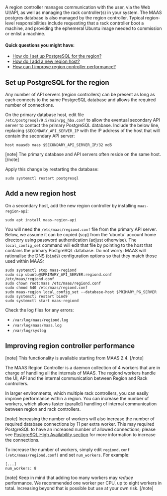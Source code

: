 <!-- deb-2-7-cli
||2.7|2.8|2.9|
|-----:|:-----:|:-----:|:-----:|
|Snap|[CLI](region-controllers-snap-2-7-cli/3066) ~ [UI](region-controllers-snap-2-7-ui/3067)|[CLI](region-controllers-snap-2-8-cli/3068) ~ [UI](region-controllers-snap-2-8-ui/3069)|[CLI](region-controllers-snap-2-9-cli/3070) ~ [UI](region-controllers-snap-2-9-ui/3071)|
|Packages|**CLI** ~ [UI](region-controllers-deb-2-7-ui/3073)|[CLI](region-controllers-deb-2-8-cli/3074) ~ [UI](region-controllers-deb-2-8-ui/3075)|[CLI](region-controllers-deb-2-9-cli/3076) ~ [UI](region-controllers-deb-2-9-ui/3077)|
 deb-2-7-cli -->

<!-- deb-2-7-ui
||2.7|2.8|2.9|
|-----:|:-----:|:-----:|:-----:|
|Snap|[CLI](region-controllers-snap-2-7-cli/3066) ~ [UI](region-controllers-snap-2-7-ui/3067)|[CLI](region-controllers-snap-2-8-cli/3068) ~ [UI](region-controllers-snap-2-8-ui/3069)|[CLI](region-controllers-snap-2-9-cli/3070) ~ [UI](region-controllers-snap-2-9-ui/3071)|
|Packages|[CLI](region-controllers-deb-2-7-cli/3072) ~ |**UI**|[CLI](region-controllers-deb-2-8-cli/3074) ~ [UI](region-controllers-deb-2-8-ui/3075)|[CLI](region-controllers-deb-2-9-cli/3076) ~ [UI](region-controllers-deb-2-9-ui/3077)|
 deb-2-7-ui -->

<!-- deb-2-8-cli
||2.7|2.8|2.9|
|-----:|:-----:|:-----:|:-----:|
|Snap|[CLI](region-controllers-snap-2-7-cli/3066) ~ [UI](region-controllers-snap-2-7-ui/3067)|[CLI](region-controllers-snap-2-8-cli/3068) ~ [UI](region-controllers-snap-2-8-ui/3069)|[CLI](region-controllers-snap-2-9-cli/3070) ~ [UI](region-controllers-snap-2-9-ui/3071)|
|Packages|[CLI](region-controllers-deb-2-7-cli/3072) ~ [UI](region-controllers-deb-2-7-ui/3073)||**CLI** ~ [UI](region-controllers-deb-2-8-ui/3075)|[CLI](region-controllers-deb-2-9-cli/3076) ~ [UI](region-controllers-deb-2-9-ui/3077)|
 deb-2-8-cli -->

<!-- deb-2-8-ui
||2.7|2.8|2.9|
|-----:|:-----:|:-----:|:-----:|
|Snap|[CLI](region-controllers-snap-2-7-cli/3066) ~ [UI](region-controllers-snap-2-7-ui/3067)|[CLI](region-controllers-snap-2-8-cli/3068) ~ [UI](region-controllers-snap-2-8-ui/3069)|[CLI](region-controllers-snap-2-9-cli/3070) ~ [UI](region-controllers-snap-2-9-ui/3071)|
|Packages|[CLI](region-controllers-deb-2-7-cli/3072) ~ [UI](region-controllers-deb-2-7-ui/3073)|[CLI](region-controllers-deb-2-8-cli/3074) ~ |**UI**|[CLI](region-controllers-deb-2-9-cli/3076) ~ [UI](region-controllers-deb-2-9-ui/3077)|
 deb-2-8-ui -->

<!-- deb-2-9-cli
||2.7|2.8|2.9|
|-----:|:-----:|:-----:|:-----:|
|Snap|[CLI](region-controllers-snap-2-7-cli/3066) ~ [UI](region-controllers-snap-2-7-ui/3067)|[CLI](region-controllers-snap-2-8-cli/3068) ~ [UI](region-controllers-snap-2-8-ui/3069)|[CLI](region-controllers-snap-2-9-cli/3070) ~ [UI](region-controllers-snap-2-9-ui/3071)|
|Packages|[CLI](region-controllers-deb-2-7-cli/3072) ~ [UI](region-controllers-deb-2-7-ui/3073)|[CLI](region-controllers-deb-2-8-cli/3074) ~ [UI](region-controllers-deb-2-8-ui/3075)||**CLI** ~ [UI](region-controllers-deb-2-9-ui/3077)|
 deb-2-9-cli -->

<!-- deb-2-9-ui
||2.7|2.8|2.9|
|-----:|:-----:|:-----:|:-----:|
|Snap|[CLI](region-controllers-snap-2-7-cli/3066) ~ [UI](region-controllers-snap-2-7-ui/3067)|[CLI](region-controllers-snap-2-8-cli/3068) ~ [UI](region-controllers-snap-2-8-ui/3069)|[CLI](region-controllers-snap-2-9-cli/3070) ~ [UI](region-controllers-snap-2-9-ui/3071)|
|Packages|[CLI](region-controllers-deb-2-7-cli/3072) ~ [UI](region-controllers-deb-2-7-ui/3073)|[CLI](region-controllers-deb-2-8-cli/3074) ~ [UI](region-controllers-deb-2-8-ui/3075)|[CLI](region-controllers-deb-2-9-cli/3076) ~ |**UI**|
 deb-2-9-ui -->

<!-- snap-2-7-cli
||2.7|2.8|2.9|
|-----:|:-----:|:-----:|:-----:|
|Snap|**CLI** ~ [UI](region-controllers-snap-2-7-ui/3067)|[CLI](region-controllers-snap-2-8-cli/3068) ~ [UI](region-controllers-snap-2-8-ui/3069)|[CLI](region-controllers-snap-2-9-cli/3070) ~ [UI](region-controllers-snap-2-9-ui/3071)|
|Packages|[CLI](region-controllers-deb-2-7-cli/3072) ~ [UI](region-controllers-deb-2-7-ui/3073)|[CLI](region-controllers-deb-2-8-cli/3074) ~ [UI](region-controllers-deb-2-8-ui/3075)|[CLI](region-controllers-deb-2-9-cli/3076) ~ [UI](region-controllers-deb-2-9-ui/3077)|
 snap-2-7-cli -->

<!-- snap-2-7-ui
||2.7|2.8|2.9|
|-----:|:-----:|:-----:|:-----:|
|Snap|[CLI](region-controllers-snap-2-7-cli/3066) ~ |**UI**|[CLI](region-controllers-snap-2-8-cli/3068) ~ [UI](region-controllers-snap-2-8-ui/3069)|[CLI](region-controllers-snap-2-9-cli/3070) ~ [UI](region-controllers-snap-2-9-ui/3071)|
|Packages|[CLI](region-controllers-deb-2-7-cli/3072) ~ [UI](region-controllers-deb-2-7-ui/3073)|[CLI](region-controllers-deb-2-8-cli/3074) ~ [UI](region-controllers-deb-2-8-ui/3075)|[CLI](region-controllers-deb-2-9-cli/3076) ~ [UI](region-controllers-deb-2-9-ui/3077)|
 snap-2-7-ui -->

<!-- snap-2-8-cli
||2.7|2.8|2.9|
|-----:|:-----:|:-----:|:-----:|
|Snap|[CLI](region-controllers-snap-2-7-cli/3066) ~ [UI](region-controllers-snap-2-7-ui/3067)||**CLI** ~ [UI](region-controllers-snap-2-8-ui/3069)|[CLI](region-controllers-snap-2-9-cli/3070) ~ [UI](region-controllers-snap-2-9-ui/3071)|
|Packages|[CLI](region-controllers-deb-2-7-cli/3072) ~ [UI](region-controllers-deb-2-7-ui/3073)|[CLI](region-controllers-deb-2-8-cli/3074) ~ [UI](region-controllers-deb-2-8-ui/3075)|[CLI](region-controllers-deb-2-9-cli/3076) ~ [UI](region-controllers-deb-2-9-ui/3077)|
 snap-2-8-cli -->

<!-- snap-2-8-ui
||2.7|2.8|2.9|
|-----:|:-----:|:-----:|:-----:|
|Snap|[CLI](region-controllers-snap-2-7-cli/3066) ~ [UI](region-controllers-snap-2-7-ui/3067)|[CLI](region-controllers-snap-2-8-cli/3068) ~ |**UI**|[CLI](region-controllers-snap-2-9-cli/3070) ~ [UI](region-controllers-snap-2-9-ui/3071)|
|Packages|[CLI](region-controllers-deb-2-7-cli/3072) ~ [UI](region-controllers-deb-2-7-ui/3073)|[CLI](region-controllers-deb-2-8-cli/3074) ~ [UI](region-controllers-deb-2-8-ui/3075)|[CLI](region-controllers-deb-2-9-cli/3076) ~ [UI](region-controllers-deb-2-9-ui/3077)|
 snap-2-8-ui -->

<!-- snap-2-9-cli
||2.7|2.8|2.9|
|-----:|:-----:|:-----:|:-----:|
|Snap|[CLI](region-controllers-snap-2-7-cli/3066) ~ [UI](region-controllers-snap-2-7-ui/3067)|[CLI](region-controllers-snap-2-8-cli/3068) ~ [UI](region-controllers-snap-2-8-ui/3069)||**CLI** ~ [UI](region-controllers-snap-2-9-ui/3071)|
|Packages|[CLI](region-controllers-deb-2-7-cli/3072) ~ [UI](region-controllers-deb-2-7-ui/3073)|[CLI](region-controllers-deb-2-8-cli/3074) ~ [UI](region-controllers-deb-2-8-ui/3075)|[CLI](region-controllers-deb-2-9-cli/3076) ~ [UI](region-controllers-deb-2-9-ui/3077)|
 snap-2-9-cli -->

<!-- snap-2-9-ui
||2.7|2.8|2.9|
|-----:|:-----:|:-----:|:-----:|
|Snap|[CLI](region-controllers-snap-2-7-cli/3066) ~ [UI](region-controllers-snap-2-7-ui/3067)|[CLI](region-controllers-snap-2-8-cli/3068) ~ [UI](region-controllers-snap-2-8-ui/3069)|[CLI](region-controllers-snap-2-9-cli/3070) ~ |**UI**|
|Packages|[CLI](region-controllers-deb-2-7-cli/3072) ~ [UI](region-controllers-deb-2-7-ui/3073)|[CLI](region-controllers-deb-2-8-cli/3074) ~ [UI](region-controllers-deb-2-8-ui/3075)|[CLI](region-controllers-deb-2-9-cli/3076) ~ [UI](region-controllers-deb-2-9-ui/3077)|
 snap-2-9-ui -->

A region controller manages communication with the user, via the Web UI/API, as well as managing the rack controller(s) in your system.  The MAAS postgres database is also managed by the region controller.  Typical region-level responsibilities include requesting that a rack controller boot a machine, and providing the ephemeral Ubuntu image needed to commission or enlist a machine.  

#### Quick questions you might have:

* [How do I set up PostgreSQL for the region?](/t/region-controllers/772#heading--postgresql-setup)
* [How do I add a new region host?](/t/region-controllers/772#heading--adding-a-new-region-host)
* [How can I improve region controller performance?](/t/region-controllers/772#heading--increasing-regiond-daemon-workers)

<h2 id="heading--postgresql-setup">Set up PostgreSQL for the region</h2>

Any number of API servers (region controllers) can be present as long as each connects to the same PostgreSQL database and allows the required number of connections.

On the primary database host, edit file <code>/etc/postgresql/9.5/main/pg_hba.conf</code> to allow the eventual secondary API server to contact the primary PostgreSQL database. Include the below line, replacing
<code>$SECONDARY_API_SERVER_IP</code> with the IP address of the host that will contain the secondary API server:

    host maasdb maas $SECONDARY_API_SERVER_IP/32 md5

[note]
The primary database and API servers often reside on the same host.
[/note]

Apply this change by restarting the database:

    sudo systemctl restart postgresql

<h2 id="heading--adding-a-new-region-host">Add a new region host</h2>

On a secondary host, add the new region controller by installing <code>maas-region-api</code>:

    sudo apt install maas-region-api

You will need the <code>/etc/maas/regiond.conf</code> file from the primary API server. Below, we assume it can be copied (scp) from the ‘ubuntu’ account home directory using password authentication (adjust otherwise). The <code>local_config_set</code> command will edit that file by pointing to the host that contains the primary PostgreSQL database. Do not worry: MAAS will rationalise the DNS (<code>bind9</code>) configuration options so that they match those used within MAAS:

    sudo systemctl stop maas-regiond
    sudo scp ubuntu@$PRIMARY_API_SERVER:regiond.conf /etc/maas/regiond.conf
    sudo chown root:maas /etc/maas/regiond.conf
    sudo chmod 640 /etc/maas/regiond.conf
    sudo maas-region local_config_set --database-host $PRIMARY_PG_SERVER
    sudo systemctl restart bind9
    sudo systemctl start maas-regiond

Check the log files for any errors:

* <code>/var/log/maas/regiond.log</code></li>
* <code>/var/log/maas/maas.log</code></li>
* <code>/var/log/syslog</code></li>

<h2 id="heading--increasing-regiond-daemon-workers">Improving region controller performance</h2>

[note]
This functionality is available starting from MAAS 2.4.
[/note]

The MAAS Region Controller is a daemon collection of 4 workers that are in charge of handling all the internals of MAAS. The regiond workers handle the UI, API and the internal communication between Region and Rack controllers.

In larger environments, which multiple rack controllers, you can easily improve performance within a region.  You can increase the number of workers, which allows faster (parallel) handling of internal communication between region and rack controllers.

[note]
Increasing the number of workers will also increase the number of required database connections by 11 per extra worker. This may required PostgreSQL to have an increased number of allowed connections; please see <a href="/t/high-availability/804#heading--region-controller-ha">PostgreSQL High Availability section</a> for more information to increase the connections.

To increase the number of workers, simply edit <code>regiond.conf (/etc/maas/regiond.conf)</code> and set <code>num_workers</code>. For example:

    [...]
    num_workers: 8

[note]
Keep in mind that adding too many workers may <em>reduce</em> performance. We recommended one worker per CPU, up to eight workers in total. Increasing beyond that is possible but use at your own risk.
[/note]